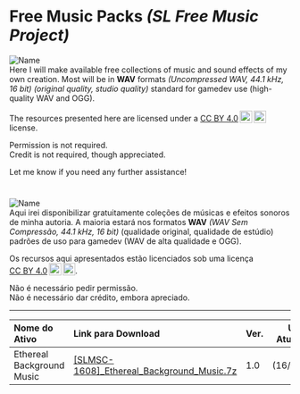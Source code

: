 # Free Music Packs _(SL Free Music Project)_

![Name](https://img.shields.io/badge/LANGUAGE-ENGLISH-blue)  
Here I will make available free collections of music and sound effects of my own creation. Most will be in **WAV** formats _(Uncompressed WAV, 44.1 kHz, 16 bit) (original quality, studio quality)_ standard for gamedev use (high-quality WAV and OGG).

The resources presented here are licensed under a <a href="https://creativecommons.org/licenses/by/4.0/?ref=chooser-v1" target="_blank" rel="license noopener noreferrer" style="display:inline-block;">CC BY 4.0<img style="height:22px!important;margin-left:3px;vertical-align:text-bottom;" src="https://mirrors.creativecommons.org/presskit/icons/cc.svg?ref=chooser-v1" alt=""></a><img style="height:22px!important;margin-left:3px;vertical-align:text-bottom;" src="https://mirrors.creativecommons.org/presskit/icons/by.svg?ref=chooser-v1" alt=""> license.

Permission is not required.  
Credit is not required, though appreciated.  
  
Let me know if you need any further assistance!
#
  
![Name](https://img.shields.io/badge/IDIOMA-PORTUGUÊS-579943)  
Aqui irei disponibilizar gratuitamente coleções de músicas e efeitos sonoros de minha autoria. A maioria estará nos formatos **WAV** _(WAV Sem Compressão, 44.1 kHz, 16 bit)_ (qualidade original, qualidade de estúdio) padrões de uso para gamedev (WAV de alta qualidade e OGG).

Os recursos aqui apresentados estão licenciados sob uma licença <a href="https://creativecommons.org/licenses/by/4.0/?ref=chooser-v1" target="_blank" rel="license noopener noreferrer" style="display:inline-block;">CC BY 4.0<img style="height:22px!important;margin-left:3px;vertical-align:text-bottom;" src="https://mirrors.creativecommons.org/presskit/icons/cc.svg?ref=chooser-v1" alt=""></a><img style="height:22px!important;margin-left:3px;vertical-align:text-bottom;" src="https://mirrors.creativecommons.org/presskit/icons/by.svg?ref=chooser-v1" alt="">.
  
Não é necessário pedir permissão.  
Não é necessário dar crédito, embora apreciado.

---------------------------
Nome do Ativo | Link para Download | Ver. | Última Atualização
| :-------- | :----- | ----- | ----- |
Ethereal Background Music | [[SLMSC-1608]_Ethereal_Background_Music.7z](http://example.com) | 1.0 | (16/08/2024)
